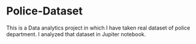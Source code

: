 # Police-Dataset
This is a Data analytics project in which I have taken real dataset of police department. I analyzed that dataset in Jupiter notebook.  
